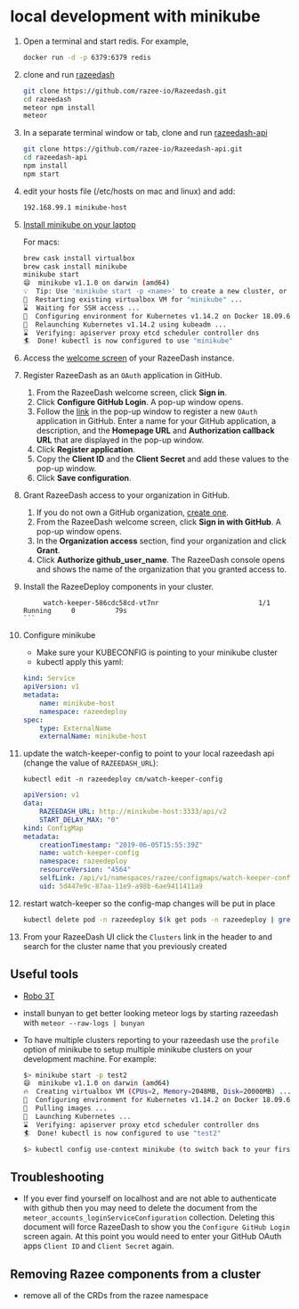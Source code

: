 # local development with minikube

1. Open a terminal and start redis. For example,

    ```bash
    docker run -d -p 6379:6379 redis
    ```

1. clone and run [razeedash](https://github.com/razee-io/Razeedash.git)

    ```bash
    git clone https://github.com/razee-io/Razeedash.git
    cd razeedash
    meteor npm install
    meteor
    ```

1. In a separate terminal window or tab, clone and run [razeedash-api](https://github.com/razee-io/Razeedash-api.git)

    ```bash
    git clone https://github.com/razee-io/Razeedash-api.git
    cd razeedash-api
    npm install
    npm start
    ```

1. edit your hosts file (/etc/hosts on mac and linux) and add:

    ```bash
    192.168.99.1 minikube-host
    ```

1. [Install minikube on your laptop](https://kubernetes.io/docs/tasks/tools/install-minikube/)

    For macs:

    ```bash
    brew cask install virtualbox
    brew cask install minikube
    minikube start
    😄  minikube v1.1.0 on darwin (amd64)
    💡  Tip: Use 'minikube start -p <name>' to create a new cluster, or 'minikube delete' to delete this one.
    🔄  Restarting existing virtualbox VM for "minikube" ...
    ⌛  Waiting for SSH access ...
    🐳  Configuring environment for Kubernetes v1.14.2 on Docker 18.09.6
    🔄  Relaunching Kubernetes v1.14.2 using kubeadm ...
    ⌛  Verifying: apiserver proxy etcd scheduler controller dns
    🏄  Done! kubectl is now configured to use "minikube"
    ```

1. Access the [welcome screen](http://localhost:3000) of your RazeeDash instance.

1. Register RazeeDash as an `OAuth` application in GitHub.

    1. From the RazeeDash welcome screen, click **Sign in**.
    2. Click **Configure GitHub Login**. A pop-up window opens.
    3. Follow the [link](https://github.com/settings/applications/new) in the pop-up window to register a new `OAuth` application in GitHub. Enter a name for your GitHub application, a description, and the **Homepage URL** and **Authorization callback URL** that are displayed in the pop-up window.
    4. Click **Register application**.
    5. Copy the **Client ID** and the **Client Secret** and add these values to the pop-up window.
    6. Click **Save configuration**.

1. Grant RazeeDash access to your organization in GitHub.

    1. If you do not own a GitHub organization, [create one](https://help.github.com/en/articles/creating-a-new-organization-from-scratch).
    2. From the RazeeDash welcome screen, click **Sign in with GitHub**. A pop-up window opens.
    3. In the **Organization access** section, find your organization and click **Grant**.
    4. Click **Authorize github_user_name**. The RazeeDash console opens and shows the name of the organization that you granted access to.

1. Install the RazeeDeploy components in your cluster.

            watch-keeper-586cdc58cd-vt7nr                         1/1     Running     0          79s
       ```

1. Configure minikube

    - Make sure your KUBECONFIG is pointing to your minikube cluster
    - kubectl apply this yaml:

    ```yaml
    kind: Service
    apiVersion: v1
    metadata:
        name: minikube-host
        namespace: razeedeploy
    spec:
        type: ExternalName
        externalName: minikube-host
    ```

1. update the watch-keeper-config to point to your local razeedash api (change the value of `RAZEEDASH_URL`):

    `kubectl edit -n razeedeploy cm/watch-keeper-config`

    ```yaml
    apiVersion: v1
    data:
        RAZEEDASH_URL: http://minikube-host:3333/api/v2
        START_DELAY_MAX: "0"
    kind: ConfigMap
    metadata:
        creationTimestamp: "2019-06-05T15:55:39Z"
        name: watch-keeper-config
        namespace: razeedeploy
        resourceVersion: "4564"
        selfLink: /api/v1/namespaces/razee/configmaps/watch-keeper-config
        uid: 5d447e9c-87aa-11e9-a98b-6ae9411411a9
    ```

1. restart watch-keeper so the config-map changes will be put in place

    ```bash
    kubectl delete pod -n razeedeploy $(k get pods -n razeedeploy | grep watch-keeper | awk '{ print $1}')
    ```

1. From your RazeeDash UI click the `Clusters` link in the header to and search for the cluster name that you previously created

## Useful tools

- [Robo 3T](https://robomongo.org/download)
- install bunyan to get better looking meteor logs by starting razeedash with `meteor --raw-logs | bunyan`
- To have multiple clusters reporting to your razeedash use the `profile` option of minikube to setup multiple minikube clusters on your development machine.  For example:

    ```bash
    $> minikube start -p test2
    😄  minikube v1.1.0 on darwin (amd64)
    🔥  Creating virtualbox VM (CPUs=2, Memory=2048MB, Disk=20000MB) ...
    🐳  Configuring environment for Kubernetes v1.14.2 on Docker 18.09.6
    🚜  Pulling images ...
    🚀  Launching Kubernetes ...
    ⌛  Verifying: apiserver proxy etcd scheduler controller dns
    🏄  Done! kubectl is now configured to use "test2"

    $> kubectl config use-context minikube (to switch back to your first cluster)
    ```

## Troubleshooting

- If you ever find yourself on localhost and are not able to authenticate with github then you may need to delete the document from the `meteor_accounts_loginServiceConfiguration` collection.  Deleting this document will force RazeeDash to show you the `Configure GitHub Login` screen again.  At this point you would need to enter your GitHub OAuth apps `Client ID` and `Client Secret` again.

## Removing Razee components from a cluster

- remove all of the CRDs from the razee namespace

